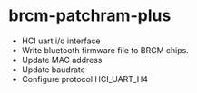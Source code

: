 brcm-patchram-plus
==================

- HCI uart i/o interface
- Write bluetooth firmware file to BRCM chips.
- Update MAC address
- Update baudrate
- Configure protocol HCI_UART_H4
